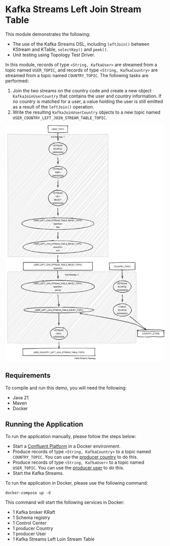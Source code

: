 # Kafka Streams Left Join Stream Table

This module demonstrates the following:

- The use of the Kafka Streams DSL, including `leftJoin()` between KStream and KTable, `selectKey()` and `peek()`.
- Unit testing using Topology Test Driver.

In this module, records of type `<String, KafkaUser>` are streamed from a topic named `USER_TOPIC`, and records of
type `<String, KafkaCountry>` are streamed from a topic named `COUNTRY_TOPIC`.
The following tasks are performed:

1. Join the two streams on the country code and create a new object `KafkaJoinUserCountry` that contains the user
   and country information. If no country is matched for a user, a value holding the user is still emitted as a
   result of the `leftJoin()` operation.
2. Write the resulting `KafkaJoinUserCountry` objects to a new topic
   named `USER_COUNTRY_LEFT_JOIN_STREAM_TABLE_TOPIC`.

![topology.png](topology.png)

## Requirements

To compile and run this demo, you will need the following:

- Java 21
- Maven
- Docker

## Running the Application

To run the application manually, please follow the steps below:

- Start a [Confluent Platform](https://docs.confluent.io/platform/current/quickstart/ce-docker-quickstart.html#step-1-download-and-start-cp) in a Docker environment.
- Produce records of type `<String, KafkaCountry>` to a topic named `COUNTRY_TOPIC`. You can use the [producer country](../specific-producers/kafka-streams-producer-country) to do this.
- Produce records of type `<String, KafkaUser>` to a topic named `USER_TOPIC`. You can use the [producer user](../specific-producers/kafka-streams-producer-user) to do this.
- Start the Kafka Streams.

To run the application in Docker, please use the following command:

```console
docker-compose up -d
```

This command will start the following services in Docker:

- 1 Kafka broker KRaft
- 1 Schema registry
- 1 Control Center
- 1 producer Country
- 1 producer User
- 1 Kafka Streams Left Loin Stream Table
